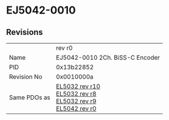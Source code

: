 # EJ5042-0010

## Revisions
<table>
<tr>
<td></td>
<td>rev r0</td>
</tr>
<tr>
<td>Name</td>
<td>EJ5042-0010 2Ch. BiSS-C Encoder</td>
</tr>
<tr>
<td>PID</td>
<td>0x13b22852</td>
</tr>
<tr>
<td>Revision No</td>
<td>0x0010000a</td>
</tr>
<tr>
<td>Same PDOs as</td>
<td><a href="EL5032.md">EL5032 rev r10</a><br/><a href="EL5032.md">EL5032 rev r8</a><br/><a href="EL5032.md">EL5032 rev r9</a><br/><a href="EL5042.md">EL5042 rev r0</a></td>
</tr>
</table>
